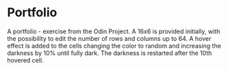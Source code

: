 # Portfolio
A portfolio - exercise from the Odin Project.
A 16x6 is provided initially, with the possibility to edit the number of rows and columns up to 64.
A hover effect is added to the cells changing the color to random and increasing the darkness by 10% until fully dark. The darkness is restarted after the 10th hovered cell.